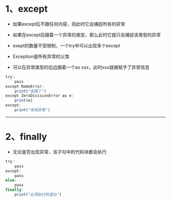 # 1、except

- 如果except后不跟任何内容，则此时它会捕捉所有的异常

- 如果在except后跟着一个异常的类型，那么此时它就只会捕捉该类型的异常

- exept的数量不受限制，一个try中可以出现多个except

- Exception是所有异常的父类

- 可以在异常类型的后边跟着一个as xxx，此时xxx就被赋予了异常信息

```javascript
try：
    pass
except NameError:
    print("出错了")
except ZeroDivisionError as e:
    print(e)
except:
    print("未知异常")
```



---

# 2、finally

- 无论是否出现异常，该子句中的代码块都会执行

```javascript
try：
    pass 
except:
    pass
else:
    pass
finally:
    print("必须执行的语句")
```


